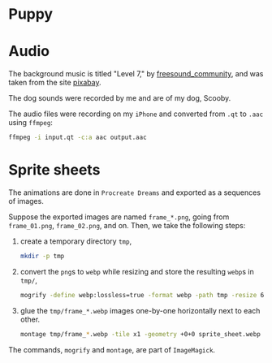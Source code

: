 # Puppy

# Audio

The background music is titled "Level 7," by [freesound_community](https://pixabay.com/users/freesound_community-46691455/), and was taken from the site [pixabay](https://pixabay.com).

The dog sounds were recorded by me and are of my dog, Scooby.

The audio files were recording on my `iPhone` and converted from `.qt` to `.aac` using `ffmpeg`:

```bash
ffmpeg -i input.qt -c:a aac output.aac
```

# Sprite sheets

The animations are done in `Procreate Dreams` and exported as a sequences of images.

Suppose the exported images are named `frame_*.png`, going from `frame_01.png`, `frame_02.png`, and on.
Then, we take the following steps:

1. create a temporary directory `tmp`,
   ```bash
   mkdir -p tmp
   ```
2. convert the `png`s to `webp` while resizing and store the resulting `webp`s in `tmp/`,
   ```bash
   mogrify -define webp:lossless=true -format webp -path tmp -resize 688x523! frame_*.png
   ```
3. glue the `tmp/frame_*.webp` images one-by-one horizontally next to each other.
   ```bash
   montage tmp/frame_*.webp -tile x1 -geometry +0+0 sprite_sheet.webp
   ```

The commands, `mogrify` and `montage`, are part of `ImageMagick`.
